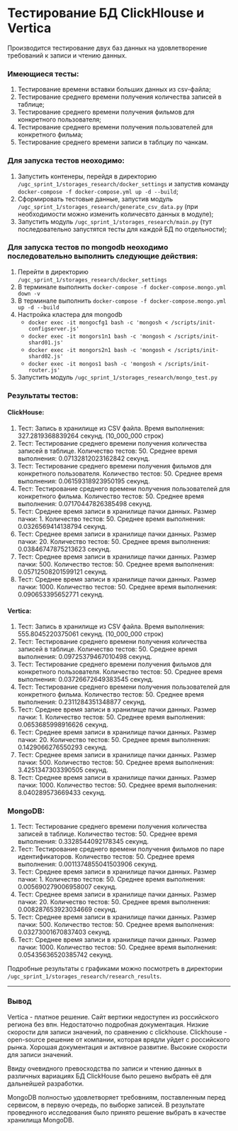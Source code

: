 # Тестирование БД ClickHlouse и Vertica

Производится тестирование двух баз данных на удовлетворение требований к записи и чтению данных.

### Имеющиеся тесты:
1. Тестирование времени вставки больших данных из csv-файла;
2. Тестирование среднего времени получения количества записей в таблице;
3. Тестирование среднего времени получения фильмов для конкретного пользователя;
4. Тестирование среднего времени получения пользователей для конкретного фильма;
5. Тестирование среднего времени записи в таблциу по чанкам.

### Для запуска тестов неоходимо:
1. Запустить контенеры, перейдя в директорию `/ugc_sprint_1/storages_research/docker_settings`
и запустив команду `docker-compose -f docker-compose.yml up -d --build`;
2. Сформировать тестовые данные, запустив модуль `/ugc_sprint_1/storages_research/generate_csv_data.py`
   (при необходимости можно изменить количесвто данных в модуле);
3. Запустить модуль `/ugc_sprint_1/storages_research/main.py`
(тут последовательно запустятся тесты для каждой БД по отдельности);

### Для запуска тестов по mongodb неоходимо последовательно выполнить следующие действия:
1. Перейти в директорию `/ugc_sprint_1/storages_research/docker_settings`
2. В терминале выполнить ```docker-compose -f docker-compose.mongo.yml down -v```
3. В терминале выполнить ```docker-compose -f docker-compose.mongo.yml up -d --build```
4. Настройка кластера для mongodb
   - ```docker exec -it mongocfg1 bash -c 'mongosh < /scripts/init-configserver.js'```
   - ```docker exec -it mongors1n1 bash -c 'mongosh < /scripts/init-shard01.js'```
   - ```docker exec -it mongors2n1 bash -c 'mongosh < /scripts/init-shard02.js'```
   - ```docker exec -it mongos1 bash -c 'mongosh < /scripts/init-router.js'```
5. Запустить модуль `/ugc_sprint_1/storages_research/mongo_test.py`

### Результаты тестов:

#### ClickHouse:
1) Тест: Запись в хранилище из CSV файла. Время выполнения: 327.2819368839264 секунд. (10_000_000 строк)
2) Тест: Тестирование среднего времени получения количества записей в таблице. Количество тестов: 50. Среднее время выполнения: 0.07132812023162842 секунд.
3) Тест: Тестирование среднего времени получения фильмов для конкретного пользователя. Количество тестов: 50. Среднее время выполнения: 0.06159318923950195 секунд.
4) Тест: Тестирование среднего времени получения пользователей для конкретного фильма. Количество тестов: 50. Среднее время выполнения: 0.07170447826385498 секунд.
5) Тест: Среднее время записи в хранилище пачки данных. Размер пачки: 1. Количество тестов: 50. Среднее время выполнения: 0.0326569414138794 секунд.
6) Тест: Среднее время записи в хранилище пачки данных. Размер пачки: 20. Количество тестов: 50. Среднее время выполнения: 0.03846747875213623 секунд.
7) Тест: Среднее время записи в хранилище пачки данных. Размер пачки: 500. Количество тестов: 50. Среднее время выполнения: 0.05712508201599121 секунд.
8) Тест: Среднее время записи в хранилище пачки данных. Размер пачки: 1000. Количество тестов: 50. Среднее время выполнения: 0.090653395652771 секунд.
#### Vertica:
1) Тест: Запись в хранилище из CSV файла. Время выполнения: 555.8045220375061 секунд. (10_000_000 строк)
2) Тест: Тестирование среднего времени получения количества записей в таблице. Количество тестов: 50. Среднее время выполнения: 0.09725379467010498 секунд.
3) Тест: Тестирование среднего времени получения фильмов для конкретного пользователя. Количество тестов: 50. Среднее время выполнения: 0.03726672649383545 секунд.
4) Тест: Тестирование среднего времени получения пользователей для конкретного фильма. Количество тестов: 50. Среднее время выполнения: 0.2311284351348877 секунд.
5) Тест: Среднее время записи в хранилище пачки данных. Размер пачки: 1. Количество тестов: 50. Среднее время выполнения: 0.0653685998916626 секунд.
6) Тест: Среднее время записи в хранилище пачки данных. Размер пачки: 20. Количество тестов: 50. Среднее время выполнения: 0.1429066276550293 секунд.
7) Тест: Среднее время записи в хранилище пачки данных. Размер пачки: 500. Количество тестов: 50. Среднее время выполнения: 3.4251347303390505 секунд.
8) Тест: Среднее время записи в хранилище пачки данных. Размер пачки: 1000. Количество тестов: 50. Среднее время выполнения: 8.040289573669433 секунд.
### MongoDB:
1) Тест: Тестирование среднего времени получения количества записей в таблице. Количество тестов: 50. Среднее время выполнения: 0.3328544092178345 секунд.
2) Тест: Тестирование среднего времени получения фильмов по паре идентификаторов. Количество тестов: 50. Среднее время выполнения: 0.0011374855041503906 секунд.
3) Тест: Среднее время записи в хранилище пачки данных. Размер пачки: 1. Количество тестов: 50. Среднее время выполнения: 0.005690279006958007 секунд.
4) Тест: Среднее время записи в хранилище пачки данных. Размер пачки: 20. Количество тестов: 50. Среднее время выполнения: 0.008287653923034669 секунд.
5) Тест: Среднее время записи в хранилище пачки данных. Размер пачки: 500. Количество тестов: 50. Среднее время выполнения: 0.03273001670837403 секунд.
6) Тест: Среднее время записи в хранилище пачки данных. Размер пачки: 1000. Количество тестов: 50. Среднее время выполнения: 0.05435636520385742 секунд.

Подробные результаты с графиками можно посмотреть в директории `/ugc_sprint_1/storages_research/research_results`.

______________________________________
### Вывод
Vertica - платное решение. Сайт вертики недоступен из российского региона без впн. Недостаточно подробная документация.
Низкие скорости для записи значений, по сравнению с clickhouse.
Clickhouse - open-source решение от компании, которая врядли уйдет с российского рынка. Хорошая документация и активное развитие. Высокие скорости для записи значений. 

Ввиду очевидного превосходства по записи и чтению данных в различных вариациях БД ClickHouse
было решено выбрать её для дальнейшей разработки.

MongoDB полностью удовлетворяет требовниям, поставленным перед сервисом, в первую очередь, по выборке записей. В результате проведнного исследования было принято решение выбрать в качестве хранилища MongoDB.